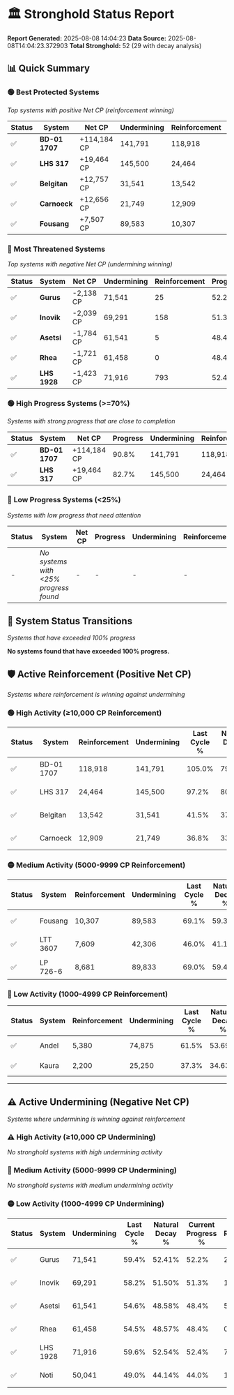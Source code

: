 # 🏛️ Stronghold Status Report

**Report Generated:** 2025-08-08 14:04:23
**Data Source:** 2025-08-08T14:04:23.372903
**Total Stronghold:** 52 (29 with decay analysis)

## 📊 Quick Summary

### 🟢 **Best Protected Systems**
*Top systems with positive Net CP (reinforcement winning)*

| Status | System | Net CP | Undermining | Reinforcement | Progress |
|--------|--------|--------|-------------|---------------|----------|
| ✅ | **BD-01 1707** | +114,184 CP | 141,791 | 118,918 | 90.8% |
| ✅ | **LHS 317** | +19,464 CP | 145,500 | 24,464 | 82.7% |
| ✅ | **Belgitan** | +12,757 CP | 31,541 | 13,542 | 38.3% |
| ✅ | **Carnoeck** | +12,656 CP | 21,749 | 12,909 | 34.6% |
| ✅ | **Fousang** | +7,507 CP | 89,583 | 10,307 | 60.1% |

### 🔴 **Most Threatened Systems**
*Top systems with negative Net CP (undermining winning)*

| Status | System | Net CP | Undermining | Reinforcement | Progress |
|--------|--------|--------|-------------|---------------|----------|
| ✅ | **Gurus** | -2,138 CP | 71,541 | 25 | 52.2% |
| ✅ | **Inovik** | -2,039 CP | 69,291 | 158 | 51.3% |
| ✅ | **Asetsi** | -1,784 CP | 61,541 | 5 | 48.4% |
| ✅ | **Rhea** | -1,721 CP | 61,458 | 0 | 48.4% |
| ✅ | **LHS 1928** | -1,423 CP | 71,916 | 793 | 52.4% |

### 🟢 **High Progress Systems (>=70%)**
*Systems with strong progress that are close to completion*

| Status | System | Net CP | Progress | Undermining | Reinforcement |
|--------|--------|--------|----------|-------------|---------------|
| ✅ | **BD-01 1707** | +114,184 CP | 90.8% | 141,791 | 118,918 |
| ✅ | **LHS 317** | +19,464 CP | 82.7% | 145,500 | 24,464 |

### 🔴 **Low Progress Systems (<25%)**
*Systems with low progress that need attention*

| Status | System | Net CP | Progress | Undermining | Reinforcement |
|--------|--------|--------|----------|-------------|---------------|
| - | *No systems with <25% progress found* | - | - | - | - |
## 🔄 System Status Transitions
*Systems that have exceeded 100% progress*

**No systems found that have exceeded 100% progress.**

## 🛡️ Active Reinforcement (Positive Net CP)
*Systems where reinforcement is winning against undermining*

### 🟢 High Activity (≥10,000 CP Reinforcement)

| Status | System | Reinforcement | Undermining | Last Cycle % | Natural Decay % | Current Progress % | Current CP | Net CP | Activity |
|--------|--------|---------------|-------------|--------------|-----------------|-------------------|------------|--------|----------|
| ✅ | BD-01 1707 | 118,918 | 141,791 | 105.0% | 79.38% | 90.8% | 907,999 | +114,184 | 🟢 High Reinforcement |
| ✅ | LHS 317 | 24,464 | 145,500 | 97.2% | 80.75% | 82.7% | 827,000 | +19,464 | 🟢 High Reinforcement |
| ✅ | Belgitan | 13,542 | 31,541 | 41.5% | 37.02% | 38.3% | 382,999 | +12,757 | 🟢 High Reinforcement |
| ✅ | Carnoeck | 12,909 | 21,749 | 36.8% | 33.33% | 34.6% | 346,000 | +12,656 | 🟢 High Reinforcement |

### 🟡 Medium Activity (5000-9999 CP Reinforcement)

| Status | System | Reinforcement | Undermining | Last Cycle % | Natural Decay % | Current Progress % | Current CP | Net CP | Activity |
|--------|--------|---------------|-------------|--------------|-----------------|-------------------|------------|--------|----------|
| ✅ | Fousang | 10,307 | 89,583 | 69.1% | 59.35% | 60.1% | 601,000 | +7,507 | 🟡 Medium Reinforcement |
| ✅ | LTT 3607 | 7,609 | 42,306 | 46.0% | 41.16% | 41.8% | 418,000 | +6,430 | 🟡 Medium Reinforcement |
| ✅ | LP 726-6 | 8,681 | 89,833 | 69.0% | 59.42% | 60.0% | 600,000 | +5,807 | 🟡 Medium Reinforcement |

### 🔴 Low Activity (1000-4999 CP Reinforcement)

| Status | System | Reinforcement | Undermining | Last Cycle % | Natural Decay % | Current Progress % | Current CP | Net CP | Activity |
|--------|--------|---------------|-------------|--------------|-----------------|-------------------|------------|--------|----------|
| ✅ | Andel | 5,380 | 74,875 | 61.5% | 53.69% | 54.0% | 540,000 | +3,088 | 🔵 Low Reinforcement |
| ✅ | Kaura | 2,200 | 25,250 | 37.3% | 34.63% | 34.8% | 348,000 | +1,698 | 🔵 Low Reinforcement |


---

## ⚠️ Active Undermining (Negative Net CP)
*Systems where undermining is winning against reinforcement*

### ⚠️ High Activity (≥10,000 CP Undermining)

*No stronghold systems with high undermining activity*

### 🔶 Medium Activity (5000-9999 CP Undermining)

*No stronghold systems with medium undermining activity*

### 🟡 Low Activity (1000-4999 CP Undermining)

| Status | System | Undermining | Last Cycle % | Natural Decay % | Current Progress % | Reinforcement | Current CP | Net CP | Activity |
|--------|--------|-------------|--------------|-----------------|-------------------|---------------|------------|--------|----------|
| ✅ | Gurus | 71,541 | 59.4% | 52.41% | 52.2% | 25 | 522,000 | -2,138 | 🟡 Low Undermining |
| ✅ | Inovik | 69,291 | 58.2% | 51.50% | 51.3% | 158 | 513,000 | -2,039 | 🟡 Low Undermining |
| ✅ | Asetsi | 61,541 | 54.6% | 48.58% | 48.4% | 5 | 484,000 | -1,784 | 🟡 Low Undermining |
| ✅ | Rhea | 61,458 | 54.5% | 48.57% | 48.4% | 0 | 484,000 | -1,721 | 🟡 Low Undermining |
| ✅ | LHS 1928 | 71,916 | 59.6% | 52.54% | 52.4% | 793 | 524,000 | -1,423 | 🟡 Low Undermining |
| ✅ | Noti | 50,041 | 49.0% | 44.14% | 44.0% | 10 | 440,000 | -1,414 | 🟡 Low Undermining |
